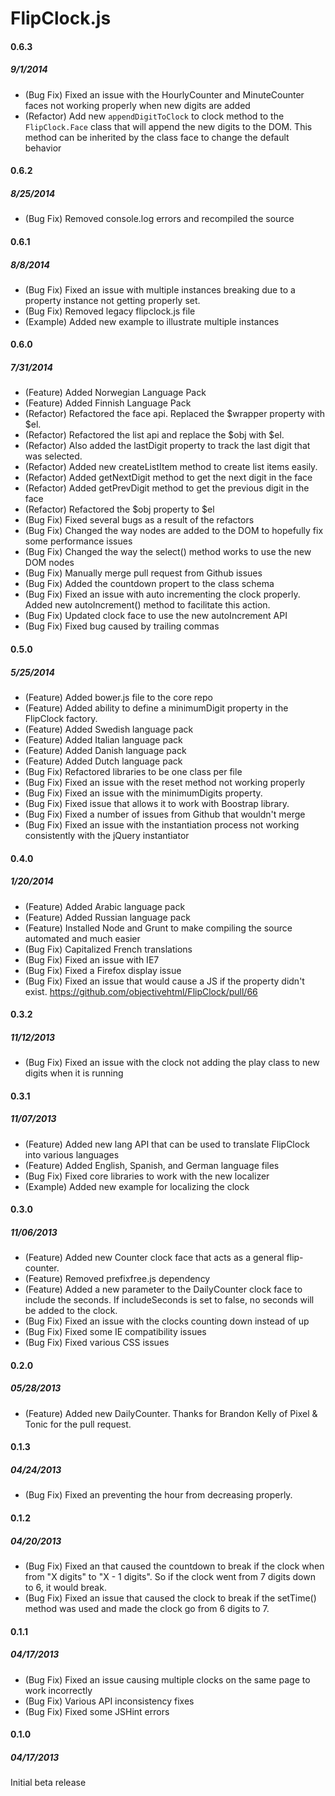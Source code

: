 # FlipClock.js

#### 0.6.3
##### 9/1/2014

- (Bug Fix) Fixed an issue with the HourlyCounter and MinuteCounter faces not working properly when new digits are added
- (Refactor) Add new `appendDigitToClock` to clock method to the `FlipClock.Face` class that will append the new digits to the DOM. This method can be inherited by the class face to change the default behavior 

#### 0.6.2
##### 8/25/2014

- (Bug Fix) Removed console.log errors and recompiled the source

#### 0.6.1
##### 8/8/2014

- (Bug Fix) Fixed an issue with multiple instances breaking due to a property instance not getting properly set.
- (Bug Fix) Removed legacy flipclock.js file
- (Example) Added new example to illustrate multiple instances


#### 0.6.0
##### 7/31/2014

- (Feature) Added Norwegian Language Pack
- (Feature) Added Finnish Language Pack
- (Refactor) Refactored the face api. Replaced the $wrapper property with $el.
- (Refactor) Refactored the list api and replace the $obj with $el.
- (Refactor) Also added the lastDigit property to track the last digit that was selected.
- (Refactor) Added new createListItem method to create list items easily.
- (Refactor) Added getNextDigit method to get the next digit in the face
- (Refactor) Added getPrevDigit method to get the previous digit in the face
- (Refactor) Refactored the $obj property to $el
- (Bug Fix) Fixed several bugs as a result of the refactors
- (Bug Fix) Changed the way nodes are added to the DOM to hopefully fix some performance issues
- (Bug Fix) Changed the way the select() method works to use the new DOM nodes
- (Bug Fix) Manually merge pull request from Github issues
- (Bug Fix) Added the countdown propert to the class schema
- (Bug Fix) Fixed an issue with auto incrementing the clock properly. Added new autoIncrement() method to facilitate this action.
- (Bug Fix) Updated clock face to use the new autoIncrement API
- (Bug Fix) Fixed bug caused by trailing commas

#### 0.5.0
##### 5/25/2014

- (Feature) Added bower.js file to the core repo
- (Feature) Added ability to define a minimumDigit property in the FlipClock factory.
- (Feature) Added Swedish language pack
- (Feature) Added Italian language pack
- (Feature) Added Danish language pack
- (Feature) Added Dutch language pack
- (Bug Fix) Refactored libraries to be one class per file
- (Bug Fix) Fixed an issue with the reset method not working properly
- (Bug Fix) Fixed an issue with the minimumDigits property.
- (Bug Fix) Fixed issue that allows it to work with Boostrap library.
- (Bug Fix) Fixed a number of issues from Github that wouldn't merge
- (Bug Fix) Fixed an issue with the instantiation process not working consistently with the jQuery instantiator

#### 0.4.0
##### 1/20/2014

- (Feature) Added Arabic language pack
- (Feature) Added Russian language pack
- (Feature) Installed Node and Grunt to make compiling the source automated and much easier
- (Bug Fix) Capitalized French translations
- (Bug Fix) Fixed an issue with IE7
- (Bug Fix) Fixed a Firefox display issue
- (Bug Fix) Fixed an issue that would cause a JS if the property didn't exist. https://github.com/objectivehtml/FlipClock/pull/66

#### 0.3.2
##### 11/12/2013

- (Bug Fix) Fixed an issue with the clock not adding the play class to new digits when it is running

#### 0.3.1
##### 11/07/2013

- (Feature) Added new lang API that can be used to translate FlipClock into various languages
- (Feature) Added English, Spanish, and German language files
- (Bug Fix) Fixed core libraries to work with the new localizer
- (Example) Added new example for localizing the clock

#### 0.3.0
##### 11/06/2013

- (Feature) Added new Counter clock face that acts as a general flip-counter.
- (Feature) Removed prefixfree.js dependency
- (Feature) Added a new parameter to the DailyCounter clock face to include the seconds. If includeSeconds is set to false, no seconds will be added to the clock.
- (Bug Fix) Fixed an issue with the clocks counting down instead of up
- (Bug Fix) Fixed some IE compatibility issues
- (Bug Fix) Fixed various CSS issues

#### 0.2.0
##### 05/28/2013

- (Feature) Added new DailyCounter. Thanks for Brandon Kelly of Pixel & Tonic for the pull request.

#### 0.1.3
##### 04/24/2013

- (Bug Fix) Fixed an preventing the hour from decreasing properly.

#### 0.1.2
##### 04/20/2013

- (Bug Fix) Fixed an that caused the countdown to break if the clock when from "X digits" to "X - 1 digits". So if the clock went from 7 digits down to 6, it would break.
- (Bug Fix) Fixed an issue that caused the clock to break if the setTime() method was used and made the clock go from 6 digits to 7. 


#### 0.1.1
##### 04/17/2013

- (Bug Fix) Fixed an issue causing multiple clocks on the same page to work incorrectly
- (Bug Fix) Various API inconsistency fixes
- (Bug Fix) Fixed some JSHint errors

#### 0.1.0
##### 04/17/2013

Initial beta release